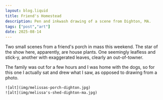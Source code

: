 ```yaml
---
layout: blog.liquid
title: Friend's Homestead
description: Pen and inkwash drawing of a scene from Dighton, MA.
tags: ["post","art"]
date: 2025-08-14
---
```



Two small scenes from a friend's porch in mass this weekend. The star of the show here, apparently, are house plants. One seemingly leafless and stick-y, another with exaggerated leaves, clearly an out-of-towner.

The family was out for a few hours and I was home with the dogs, so for this one I actually sat and drew what I saw, as opposed to drawing from a photo. 


    ![alt](img/melissas-porch-dighton.jpg)
    ![alt](img/melissa's-shed-dighton-ma.jpg)




</section>